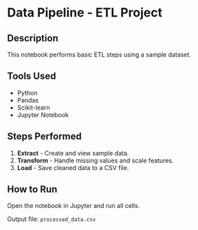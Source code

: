 # Data Pipeline - ETL Project

## Description
This notebook performs basic ETL steps using a sample dataset.

## Tools Used
- Python
- Pandas
- Scikit-learn
- Jupyter Notebook

## Steps Performed
1. **Extract** - Create and view sample data.
2. **Transform** - Handle missing values and scale features.
3. **Load** - Save cleaned data to a CSV file.

## How to Run
Open the notebook in Jupyter and run all cells.

Output file: `processed_data.csv`
